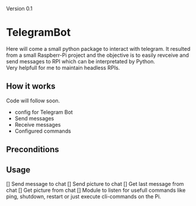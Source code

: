 Version 0.1

# TelegramBot
Here will come a small python package to interact with telegram. It resulted from a small Raspberr-Pi project and the objective is to easily revceive and send messages to RPI which can be interpretated by Python.   
Very helpfull for me to maintain headless RPIs.


## How it works
Code will follow soon.
* config for Telegram Bot
* Send messages
* Receive messages
* Configured commands


## Preconditions


## Usage

[] Send message to chat
[] Send picture to chat
[] Get last message from chat
[] Get picture from chat
[] Module to listen for usefull commands like ping, shutdown, restart or just execute cli-commands on the Pi.

